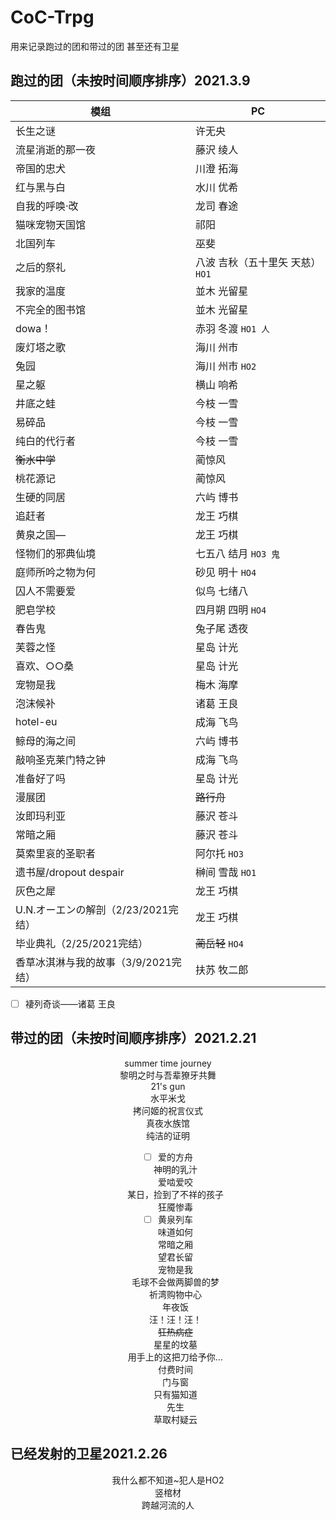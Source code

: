 # CoC-Trpg

用来记录跑过的团和带过的团 甚至还有卫星

## 跑过的团（未按时间顺序排序）2021.3.9
|模组|PC|
|-------|-------|
|长生之谜|许无央|
|流星消逝的那一夜|藤沢 绫人| 
|帝国的忠犬|川澄 拓海|
|红与黑与白|水川 优希|
|自我的呼唤·改|龙司 春途|
|猫咪宠物天国馆|祁阳|
|北国列车|巫斐|
|之后的祭礼|八波 吉秋（五十里矢 天慈）`HO1`|
|我家的温度|並木 光留星|
|不完全的图书馆|並木 光留星|
|dowa！|赤羽 冬渡 `HO1 人`|
|废灯塔之歌|海川 州市|
|兔园|海川 州市 `HO2`|
|星之躯|横山 响希|
|井底之蛙|今枝 一雪|
|易碎品|今枝 一雪|
|纯白的代行者|今枝 一雪|
|~~衡水中学~~|蔺惊风|
|桃花源记|蔺惊风|
|生硬的同居|六屿 博书|
|追赶者|龙王 巧棋|>
|黄泉之国—|龙王 巧棋|
|怪物们的邪典仙境|七五八 结月 `HO3 鬼`|
|庭师所吟之物为何|砂见 明十 `HO4`|
|囚人不需要爱|似鸟 七绪八|
|肥皂学校|四月朔 四明 `HO4`|
|春告鬼|兔子尾 透夜|
|芙蓉之怪|星岛 计光|
|喜欢、○○桑|星岛 计光|
|宠物是我|梅木 海摩|
|泡沫候补|诸葛 王良|
|hotel-eu|成海 飞鸟|
|鲸母的海之间|六屿 博书|
|敲响圣克莱门特之钟|成海 飞鸟|
|准备好了吗|星岛 计光|
|漫展团|~~路行舟~~|
|汝即玛利亚|藤沢 苍斗|
|常暗之厢|藤沢 苍斗|
|莫索里哀的圣职者|阿尔托 `HO3`|
|遗书屋/dropout despair|榊间 雪哉 `HO1`|
|灰色之犀|龙王 巧棋|
|U.N.オーエンの解剖（2/23/2021完结）|龙王 巧棋|
|毕业典礼（2/25/2021完结）|~~蔺岳轻~~ `HO4`|
|香草冰淇淋与我的故事（3/9/2021完结）|扶苏 牧二郎|
- [ ] 褄列奇谈——诸葛 王良<br>


## 带过的团（未按时间顺序排序）2021.2.21
<div align="center">
  
summer time journey<br>
黎明之时与吾辈獠牙共舞<br>
21's gun<br>
水平米戈<br>
拷问姬的祝言仪式<br>
真夜水族馆<br>
纯洁的证明<br>
- [ ] 爱的方舟<br>
神明的乳汁<br>
爱啮爱咬<br>
某日，捡到了不祥的孩子<br>
狂魇惨毒<br>
- [ ] 黄泉列车<br>
味道如何<br>
常暗之厢<br>
望君长留<br>
宠物是我<br>
毛球不会做两脚兽的梦<br>
祈湾购物中心<br>
年夜饭<br>
汪！汪！汪！<br>
~~狂热病症~~<br>
星星的坟墓<br>
用手上的这把刀给予你…<br>
付费时间<br>
门与窗<br>
只有猫知道<br>
先生<br>
草取村疑云<br>

</div>

## 已经发射的卫星2021.2.26
<div align="center">
  
我什么都不知道~犯人是HO2<br>
竖棺材<br>
跨越河流的人

</div>
